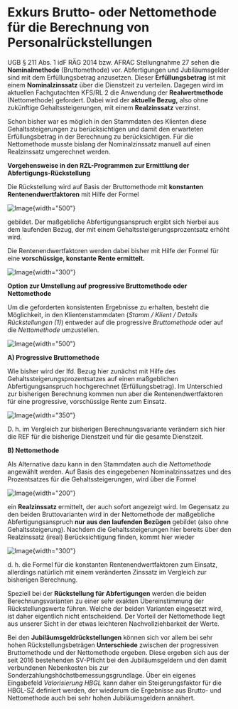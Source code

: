 # Exkurs Brutto- oder Nettomethode für die Berechnung von Personalrückstellungen

UGB § 211 Abs. 1 idF RÄG 2014 bzw. AFRAC Stellungnahme 27 sehen die **Nominalmethode** (Bruttomethode) vor. Abfertigungen und Jubiläumsgelder sind mit dem Erfüllungsbetrag anzusetzen. Dieser **Erfüllungsbetrag** ist mit einem **Nominalzinssatz** über die Dienstzeit zu verteilen. Dagegen wird im aktuellen Fachgutachten KFS/RL 2 die Anwendung der **Realwertmethode** (Nettomethode) gefordert. Dabei wird der **aktuelle Bezug,** also ohne zukünftige Gehaltssteigerungen, mit einem **Realzinssatz** verzinst.

Schon bisher war es möglich in den Stammdaten des Klienten diese Gehaltssteigerungen zu berücksichtigen und damit den erwarteten Erfüllungsbetrag in der Berechnung zu berücksichtigen. Für die Nettomethode musste bislang der Nominalzinssatz manuell auf einen Realzinssatz umgerechnet werden.

**Vorgehensweise in den RZL-Programmen zur Ermittlung der Abfertigungs-Rückstellung**

Die Rückstellung wird auf Basis der Bruttomethode mit **konstanten Rentenendwertfaktoren** mit Hilfe der Formel

![Image](img/image282.png){width="500"}

gebildet. Der maßgebliche Abfertigungsanspruch ergibt sich hierbei aus dem laufenden Bezug, der mit einem Gehaltssteigerungsprozentsatz erhöht wird.

Die Rentenendwertfaktoren werden dabei bisher mit Hilfe der Formel für eine **vorschüssige, konstante Rente ermittelt.**

![Image](img/image283.png){width="300"}

**Option zur Umstellung auf progressive Bruttomethode oder Nettomethode**

Um die geforderten konsistenten Ergebnisse zu erhalten, besteht die Möglichkeit, in den Klientenstammdaten (*Stamm / Klient / Details Rückstellungen (1)*) entweder auf die progressive *Bruttomethode* oder auf die *Nettomethode* umzustellen.

![Image](<img/image281.png>){width="500"}

**A) Progressive Bruttomethode**

Wie bisher wird der lfd. Bezug hier zunächst mit Hilfe des Gehaltssteigerungsprozentsatzes auf einen maßgeblichen Abfertigungsanspruch hochgerechnet (Erfüllungsbetrag). Im Unterschied zur bisherigen Berechnung kommen nun aber die Rentenendwertfaktoren für eine progressive, vorschüssige Rente zum Einsatz.

![Image](img/image284.png){width="350"}

D. h. im Vergleich zur bisherigen Berechnungsvariante verändern sich hier die REF für die bisherige Dienstzeit und für die gesamte Dienstzeit.

**B) Nettomethode**

Als Alternative dazu kann in den Stammdaten auch die *Nettomethode* angewählt werden. Auf Basis des eingegebenen Nominalzinssatzes und des Prozentsatzes für die Gehaltssteigerungen, wird über die Formel

![Image](img/image285.png){width="200"}

ein **Realzinssatz** ermittelt, der auch sofort angezeigt wird. Im Gegensatz zu den beiden Bruttovarianten wird in der Nettomethode der maßgebliche Abfertigungsanspruch **nur aus den laufenden Bezügen** gebildet (also ohne Gehaltssteigerung). Nachdem die Gehaltssteigerungen hier bereits über den Realzinssatz (ireal) Berücksichtigung finden, kommt hier wieder

![Image](img/image286.png){width="300"}

d. h. die Formel für die konstanten Rentenendwertfaktoren zum Einsatz, allerdings natürlich mit einem veränderten Zinssatz im Vergleich zur bisherigen Berechnung.

Speziell bei der **Rückstellung für Abfertigungen** werden die beiden Berechnungsvarianten zu einer sehr exakten Übereinstimmung der Rückstellungswerte führen. Welche der beiden Varianten eingesetzt wird, ist daher eigentlich nicht entscheidend. Der Vorteil der Nettomethode liegt aus unserer Sicht in der etwas leichteren Nachvollziehbarkeit der Werte.

Bei den **Jubiläumsgeldrückstellungen** können sich vor allem bei sehr hohen Rückstellungsbeträgen **Unterschiede** zwischen der progressiven Bruttomethode und der Nettomethode ergeben. Diese ergeben sich aus der seit 2016 bestehenden SV-Pflicht bei den Jubiläumsgeldern und den damit verbundenen Nebenkosten bis zur Sonderzahlungshöchstbemessungsgrundlage. Über ein eigenes Eingabefeld *Valorisierung HBGL* kann daher ein Steigerungsfaktor für die HBGL-SZ definiert werden, der wiederum die Ergebnisse aus Brutto- und Nettomethode auch bei sehr hohen Jubiläumsgeldern annähert.